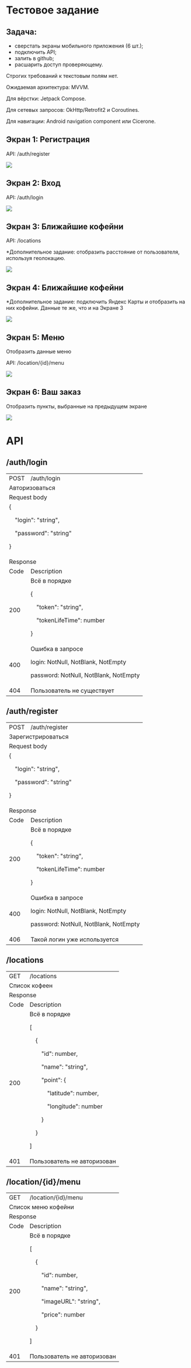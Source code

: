 # Тестовое задание

## Задача:

* сверстать экраны мобильного приложения (6 шт.);
* подключить API;
* залить в github;
* расшарить доступ проверяющему.


Строгих требований к текстовым полям нет.

Ожидаемая архитектура: MVVM.

Для вёрстки: Jetpack Compose.

Для сетевых запросов: OkHttp/Retrofit2 и Coroutines.

Для навигации: Android navigation component или Cicerone.


## Экран 1: Регистрация

API: /auth/register

![](docs/01_reg.png)

## Экран 2: Вход

API: /auth/login

![](docs/02_auth.png)


## Экран 3: Ближайшие кофейни

API: /locations

*Дополнительное задание: отобразить расстояние от пользователя, используя геолокацию.

![](docs/03_loc.png)

## Экран 4: Ближайшие кофейни

*Дополнительное задание: подключить Яндекс Карты и отобразить на них кофейни. Данные те же, что и на Экране 3

![](docs/04_map.png)

## Экран 5: Меню

Отобразить данные меню

API: /location/{id}/menu

![](docs/05_menu.png)

## Экран 6: Ваш заказ

Отобразить пункты, выбранные на предыдущем экране

![](docs/06_order.png)

# API

## /auth/login

<table>
  <tr>
    <td>POST</td>
    <td>/auth/login</td>
  </tr>
  <tr>
    <td colspan="2">Авторизоваться</td>
  </tr>
  <tr>
    <td colspan="2">Request body</td>
  </tr>
  <tr>
    <td colspan="2">
{

&emsp;"login": "string",

&emsp;"password": "string"

}
</td>
  </tr>
  <tr>
    <td colspan="2">Response</td>
  </tr>

  <tr>
    <td>Code</td>
    <td>Description</td>
  </tr>

  <tr>
    <td>200</td>
    <td>Всё в порядке

{

&emsp;"token": "string",

&emsp;"tokenLifeTime": number

}
</td>
  </tr>

  <tr>
    <td>400</td>
    <td>Ошибка в запросе

login: NotNull, NotBlank, NotEmpty

password: NotNull, NotBlank, NotEmpty
</td>
  </tr>

  <tr>
    <td>404</td>
    <td>Пользователь не существует</td>
  </tr>

</table>

## /auth/register

<table>
  <tr>
    <td>POST</td>
    <td>/auth/register</td>
  </tr>
  <tr>
    <td colspan="2">Зарегистрироваться</td>
  </tr>
  <tr>
    <td colspan="2">Request body</td>
  </tr>
  <tr>
    <td colspan="2">
{

&emsp;"login": "string",

&emsp;"password": "string"

}
</td>
  </tr>
  <tr>
    <td colspan="2">Response</td>
  </tr>

  <tr>
    <td>Code</td>
    <td>Description</td>
  </tr>

  <tr>
    <td>200</td>
    <td>Всё в порядке

{

&emsp;"token": "string",

&emsp;"tokenLifeTime": number

}
</td>
  </tr>

  <tr>
    <td>400</td>
    <td>Ошибка в запросе

login: NotNull, NotBlank, NotEmpty

password: NotNull, NotBlank, NotEmpty
</td>
  </tr>

  <tr>
    <td>406</td>
    <td>Такой логин уже используется</td>
  </tr>

</table>

## /locations

<table>
  <tr>
    <td>GET</td>
    <td>/locations</td>
  </tr>
  <tr>
    <td colspan="2">Список кофеен</td>
  </tr>
  <tr>
    <td colspan="2">Response</td>
  </tr>

  <tr>
    <td>Code</td>
    <td>Description</td>
  </tr>

  <tr>
    <td>200</td>
    <td>Всё в порядке

[

&emsp;{

&emsp;&emsp;"id": number,

&emsp;&emsp;"name": "string",

&emsp;&emsp;"point": {

&emsp;&emsp;&emsp;"latitude": number,

&emsp;&emsp;&emsp;"longitude": number

&emsp;&emsp;}

&emsp;}

]
</td>
  </tr>

  <tr>
    <td>401</td>
    <td>Пользователь не авторизован</td>
  </tr>

</table>

## /location/{id}/menu

<table>
  <tr>
    <td>GET</td>
    <td>/location/{id}/menu</td>
  </tr>
  <tr>
    <td colspan="2">Список меню кофейни</td>
  </tr>
  <tr>
    <td colspan="2">Response</td>
  </tr>

  <tr>
    <td>Code</td>
    <td>Description</td>
  </tr>

  <tr>
    <td>200</td>
    <td>Всё в порядке

[

&emsp;{

&emsp;&emsp;"id": number,

&emsp;&emsp;"name": "string",

&emsp;&emsp;"imageURL": "string",

&emsp;&emsp;"price": number

&emsp;}

]
</td>
  </tr>

  <tr>
    <td>401</td>
    <td>Пользователь не авторизован</td>
  </tr>

</table>
